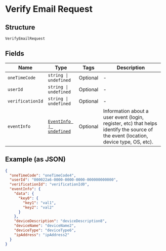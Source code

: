 
# Verify Email Request

## Structure

`VerifyEmailRequest`

## Fields

| Name | Type | Tags | Description |
|  --- | --- | --- | --- |
| `oneTimeCode` | `string \| undefined` | Optional | - |
| `userId` | `string \| undefined` | Optional | - |
| `verificationId` | `string \| undefined` | Optional | - |
| `eventInfo` | [`EventInfo \| undefined`](../../doc/models/event-info.md) | Optional | Information about a user event (login, register, etc) that helps identify the source of the event (location, device type, OS, etc). |

## Example (as JSON)

```json
{
  "oneTimeCode": "oneTimeCode4",
  "userId": "000022a6-0000-0000-0000-000000000000",
  "verificationId": "verificationId0",
  "eventInfo": {
    "data": {
      "key0": {
        "key1": "val1",
        "key2": "val2"
      }
    },
    "deviceDescription": "deviceDescription8",
    "deviceName": "deviceName2",
    "deviceType": "deviceType6",
    "ipAddress": "ipAddress2"
  }
}
```

